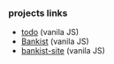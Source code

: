 ### projects links

- [todo](https://nikdoe.github.io/todo/) (vanila JS)
- [Bankist](https://nikdoe.github.io/bankist/) (vanila JS)
- [bankist-site](https://nikdoe.github.io/bankist-site/) (vanila JS)
